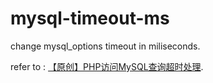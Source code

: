 # mysql-timeout-ms

change mysql_options timeout in miliseconds.

refer to : [【原创】PHP访问MySQL查询超时处理](http://blog.csdn.net/heiyeshuwu/article/details/5869813).

